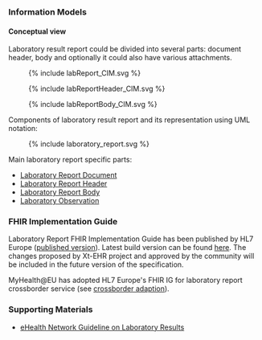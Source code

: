 ### Information Models
#### Conceptual view

Laboratory result report could be divided into several parts: document header, body and optionally it could also have various attachments.

<figure>
  {% include labReport_CIM.svg %}
</figure>

<figure>
  {% include labReportHeader_CIM.svg %}
</figure>


<figure>
  {% include labReportBody_CIM.svg %}
</figure>


Components of laboratory result report and its representation using UML notation:
<figure>
  {% include laboratory_report.svg %}
</figure>

Main laboratory report specific parts:
- [Laboratory Report Document](StructureDefinition/EHDSLaboratoryReport)
- [Laboratory Report Header](StructureDefinition/EHDSLaboratoryReportHeader)
- [Laboratory Report Body](StructureDefinition/EHDSLaboratoryReportBody)
- [Laboratory Observation](StructureDefinition/EHDSLaboratoryObservation)


### FHIR Implementation Guide

Laboratory Report FHIR Implementation Guide has been published by HL7 Europe ([published version](https://hl7.eu/fhir/laboratory/index.html)).
Latest build version can be found [here](https://build.fhir.org/ig/hl7-eu/laboratory/). The changes proposed by Xt-EHR project and approved by the community will be included in the future version of the specification.

MyHealth@EU has adopted HL7 Europe's FHIR IG for laboratory report crossborder service (see [crossborder adaption](https://fhir.ehdsi.eu/laboratory/)).

### Supporting Materials

- [eHealth Network Guideline on Laboratory Results](https://health.ec.europa.eu/publications/ehn-laboratory-result-guidelines_en)

